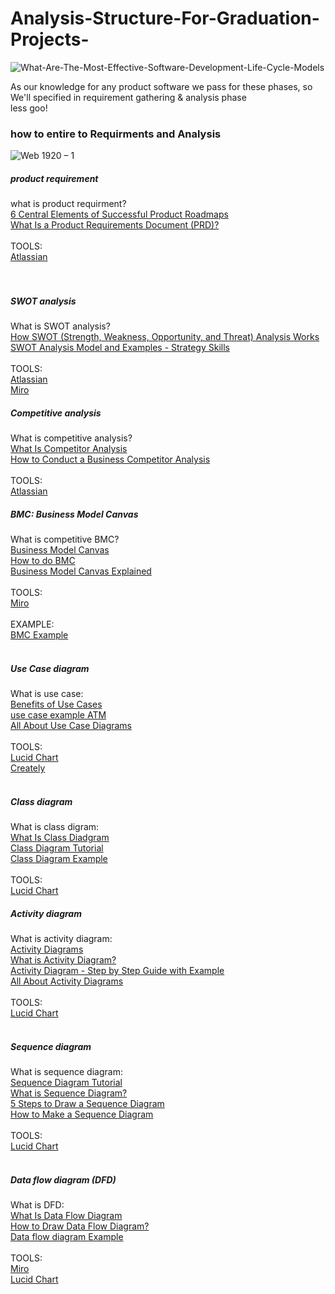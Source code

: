# Analysis-Structure-For-Graduation-Projects-
![What-Are-The-Most-Effective-Software-Development-Life-Cycle-Models](https://user-images.githubusercontent.com/55780925/145282192-e4fabc76-c361-48c3-b568-285461243973.jpg)

As our knowledge for any product software we pass for these phases, so We'll specified in  requirement gathering & analysis phase<br> less goo!

<h3> how to entire to Requirments and Analysis </h3>

![Web 1920 – 1](https://user-images.githubusercontent.com/55780925/145409212-5bea56c6-ddae-41eb-a45d-d036113d7ac8.png)


<h5> product requirement </h5>
what is product requirment? <br>
<a href = "https://theproductmanager.com/topics/product-roadmap/"> 6 Central Elements of Successful Product Roadmaps </a> <br>
<a href = "https://www.productplan.com/glossary/product-requirements-document/"> What Is a Product Requirements Document (PRD)? </a> <br> <br> 
TOOLS: <br>
 <a href = "https://www.atlassian.com/"> Atlassian </a> <br> <br> <br>
 
 <h5> SWOT analysis </h5>
What is SWOT analysis?  <br>
<a href = "https://www.investopedia.com/terms/s/swot.asp"> How SWOT (Strength, Weakness, Opportunity, and Threat) Analysis Works </a> <br>
<a href = "https://www.mindtools.com/pages/article/newTMC_05.htm"> SWOT Analysis Model and Examples - Strategy Skills </a> <br> <br> 
TOOLS: <br>
 <a href = "https://www.atlassian.com/"> Atlassian </a> <br>
 <a href = "https://miro.com/app/dashboard/"> Miro </a> <br> 
 
 
   <h5> Competitive analysis </h5>
What is competitive analysis?  <br>
<a href = "https://mailchimp.com/resources/what-is-competitor-analysis/"> What Is Competitor Analysis</a> <br>
<a href = "https://www.businessnewsdaily.com/15737-business-competitor-analysis.html">How to Conduct a Business Competitor Analysis </a> <br> <br>
TOOLS: <br>
 <a href = "https://www.atlassian.com/"> Atlassian </a> <br>
 
   <h5> BMC: Business Model Canvas </h5>
What is competitive BMC?  <br>
<a href = "https://www.youtube.com/watch?v=w4ceSLJVNns">Business Model Canvas</a> <br>
<a href = "https://www.youtube.com/watch?v=kf7kgNQ5LqY&t=1s">How to do BMC </a> <br>
<a href = "https://www.youtube.com/watch?v=QoAOzMTLP5s"> Business Model Canvas Explained </a> <br> <br>
TOOLS: <br>
 <a href = "https://miro.com/app/dashboard/"> Miro </a> <br> <br>
 EXAMPLE: <br>
 <a href = "https://miro.com/app/board/uXjVOc1AMmk=/">BMC Example</a> <br> <br>
 
  
   <h5>Use Case diagram </h5>
What is use case: <br>
<a href = "https://www.usability.gov/how-to-and-tools/methods/use-cases.html"> Benefits of Use Cases </a> <br>
<a href = "https://www.youtube.com/watch?v=0vBbeLrDnxo">use case example ATM</a> <br> 
<a href = "https://www.youtube.com/watch?v=Omp4RbHbB0s">All About Use Case Diagrams </a> <br> <br>
TOOLS: <br>
 <a href = "https://lucid.app/"> Lucid Chart</a> <br>
 <a href = "https://creately.com/"> Creately</a> <br> <br> 
 
 
  <h5> Class diagram </h5>
What is class digram: <br>
<a href = "https://www.visual-paradigm.com/guide/uml-unified-modeling-language/what-is-class-diagram/;WWWSESSIONID=D9C23A2CDBB7A0E1925AD99C084DD27F.www1">What Is Class Diadgram</a> <br>
<a href = "https://www.youtube.com/watch?v=UI6lqHOVHic"> Class Diagram Tutorial</a> <br> 
<a href = "https://www.youtube.com/watch?v=gyRsgt2iKXg"> Class Diagram Example</a> <br> <br>
TOOLS: <br>
  <a href = "https://lucid.app/"> Lucid Chart</a> <br>

  
  <h5> Activity diagram </h5>
What is activity diagram: <br>
<a href = "https://www.tutorialspoint.com/uml/uml_activity_diagram.htm"> Activity Diagrams </a> <br>
<a href = "https://www.visual-paradigm.com/guide/uml-unified-modeling-language/what-is-activity-diagram/">What is Activity Diagram?</a> <br> 
<a href = "https://www.youtube.com/watch?v=knM8BGY9yVI"> Activity Diagram - Step by Step Guide with Example </a> <br>
<a href = "https://www.youtube.com/watch?v=Wf_xlagfHmg"> All About Activity Diagrams</a> <br> <br> 
TOOLS: <br>
  <a href = "https://lucid.app/"> Lucid Chart</a> <br> <br> 


  <h5> Sequence diagram </h5>
What is sequence diagram: <br>
<a href = "https://creately.com/blog/diagrams/sequence-diagram-tutorial/"> Sequence Diagram Tutorial </a> <br>
<a href = "https://www.visual-paradigm.com/guide/uml-unified-modeling-language/what-is-sequence-diagram/">What is Sequence Diagram?</a> <br> 
<a href = "https://www.youtube.com/watch?v=18_kVlQMavE">5 Steps to Draw a Sequence Diagram </a> <br>
<a href = "https://www.youtube.com/watch?v=pCK6prSq8aw">How to Make a Sequence Diagram</a> <br> <br> 
TOOLS: <br>
  <a href = "https://lucid.app/"> Lucid Chart</a> <br> <br>
  
  
 <h5> Data flow diagram (DFD) </h5>
What is DFD: <br>
<a href = "https://www.visual-paradigm.com/guide/data-flow-diagram/what-is-data-flow-diagram/">What Is Data Flow Diagram</a> <br>
<a href = "https://www.youtube.com/watch?v=ztZsEI6C-mI">How to Draw Data Flow Diagram?</a> <br> 
<a href = "https://www.youtube.com/watch?v=6VGTvgaJllM"> Data flow diagram Example</a> <br> <br>
TOOLS: <br>
 <a href = "https://miro.com/app/dashboard/"> Miro </a> <br> 
  <a href = "https://lucid.app/"> Lucid Chart</a> <br> <br>
